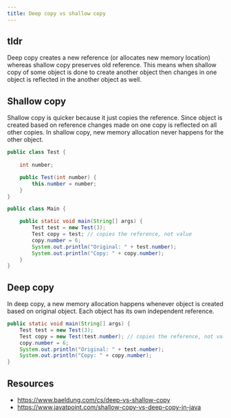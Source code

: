 ```yaml
---
title: Deep copy vs shallow copy
---
```


## tldr
Deep copy creates a new reference (or allocates new memory location) whereas shallow copy preserves
old reference. This means when shallow copy of some object is done to create another object then 
changes in one object is reflected in the another object as well.

## Shallow copy
Shallow copy is quicker because it just copies the reference. Since object is created based on reference
changes made on one copy is reflected on all other copies. In shallow copy, new memory allocation never
happens for the other object.
```java
public class Test {
  
    int number;

    public Test(int number) {
        this.number = number;
    }
}

public class Main {

    public static void main(String[] args) {
        Test test = new Test(3);
        Test copy = test; // copies the reference, not value
        copy.number = 6;
        System.out.println("Original: " + test.number);
        System.out.println("Copy: " + copy.number);
    }
}
```

## Deep copy
In deep copy, a new memory allocation happens whenever object is created based on original object.
Each object has its own independent reference.
```java
public static void main(String[] args) {
    Test test = new Test(3);
    Test copy = new Test(test.number); // copies the reference, not value
    copy.number = 6;
    System.out.println("Original: " + test.number);
    System.out.println("Copy: " + copy.number);
}
```

## Resources
- https://www.baeldung.com/cs/deep-vs-shallow-copy
- https://www.javatpoint.com/shallow-copy-vs-deep-copy-in-java
